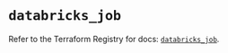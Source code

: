 # `databricks_job`

Refer to the Terraform Registry for docs: [`databricks_job`](https://registry.terraform.io/providers/databricks/databricks/1.89.0/docs/resources/job).
